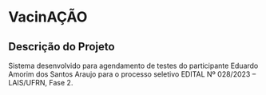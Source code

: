 # VacinAÇÃO

## Descrição do Projeto
Sistema desenvolvido para agendamento de testes do participante Eduardo Amorim dos Santos Araujo para o processo seletivo EDITAL Nº 028/2023 – LAIS/UFRN, Fase 2.
